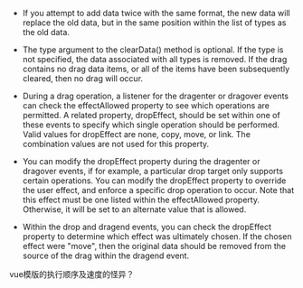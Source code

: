 * If you attempt to add data twice with the same format, the new data will replace the old data, but in the same position within the list of types as the old data.

* The type argument to the clearData() method is optional. If the type is not specified, the data associated with all types is removed. If the drag contains no drag data items, or all of the items have been subsequently cleared, then no drag will occur.

* During a drag operation, a listener for the dragenter or dragover events can check the effectAllowed property to see which operations are permitted. A related property, dropEffect, should be set within one of these events to specify which single operation should be performed. Valid values for dropEffect are none, copy, move, or link. The combination values are not used for this property.

* You can modify the dropEffect property during the dragenter or dragover events, if for example, a particular drop target only supports certain operations. You can modify the dropEffect property to override the user effect, and enforce a specific drop operation to occur. Note that this effect must be one listed within the effectAllowed property. Otherwise, it will be set to an alternate value that is allowed.

* Within the drop and dragend events, you can check the dropEffect property to determine which effect was ultimately chosen.  If the chosen effect were "move", then the original data should be removed from the source of the drag within the dragend event.


vue模版的执行顺序及速度的怪异？
